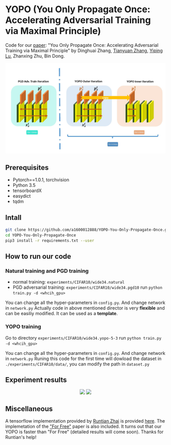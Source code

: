 # YOPO (You Only Propagate Once: Accelerating Adversarial Training via Maximal Principle)
Code for our [paper](https://arxiv.org/abs/1905.00877): "You Only Propagate Once: Accelerating Adversarial Training via Maximal Principle" by Dinghuai Zhang, [Tianyuan Zhang](http://tianyuanzhang.com), [Yiping Lu](https://web.stanford.edu/~yplu/), Zhanxing Zhu, Bin Dong.

![The Pipeline of YOPO](/pipeline.jpg)


## Prerequisites
* Pytorch==1.0.1, torchvision
* Python 3.5
* tensorboardX
* easydict
* tqdm

## Intall
```bash
git clone https://github.com/a1600012888/YOPO-You-Only-Propagate-Once.git
cd YOPO-You-Only-Propagate-Once
pip3 install -r requirements.txt --user
```

## How to run our code

### Natural training and PGD training 
* normal training: `experiments/CIFAR10/wide34.natural`
* PGD adversarial training: `experiments/CIFAR10/wide34.pgd10`
run `python train.py -d <whcih_gpu>`

You can change all the hyper-parameters in `config.py`. And change network in `network.py`
Actually code in above mentioned director is very **flexible** and can be easiliy modified. It can be used as a **template**. 

### YOPO training
Go to directory `experiments/CIFAR10/wide34.yopo-5-3`
run `python train.py -d <whcih_gpu>`

You can change all the hyper-parameters in `config.py`. And change network in `network.py`
Runing this code for the first time will dowload the dataset in `./experiments/CIFAR10/data/`, you can modify the path in `dataset.py`


## Experiment results
<center class="half">
    <img src="https://s2.ax1x.com/2019/05/16/EbamrT.jpg" width="300"/>
    <img src="https://s2.ax1x.com/2019/05/16/EbatsK.jpg" width="300"/>
</center>


## Miscellaneous
A tensorflow implementation provided by [Runtian Zhai](http://www.runtianz.cn/) is provided
 [here](https://colab.research.google.com/drive/1hglbkT4Tzf8BOkvX185jFmAND9M67zoZ#scrollTo=OMyffsWl1b4y).
The implemetation of the ["For Free"](https://arxiv.org/abs/1904.12843) paper is also included. It turns out that our 
YOPO is faster than "For Free" (detailed results will come soon). 
Thanks for Runtian's help!
